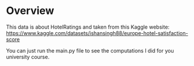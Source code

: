 # Overview
This data is about HotelRatings and taken from this Kaggle website: https://www.kaggle.com/datasets/ishansingh88/europe-hotel-satisfaction-score

You can just run the main.py file to see the computations I did for you university course.